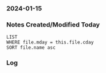 ### 2024-01-15

### Notes Created/Modified Today
```dataview
LIST 
WHERE file.mday = this.file.cday
SORT file.name asc
```
### Log

